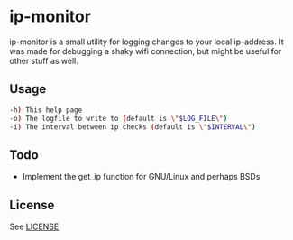 # ip-monitor 

ip-monitor is a small utility for logging changes to your local ip-address.
It was made for debugging a shaky wifi connection, but might be useful for 
other stuff as well.

## Usage

```bash
-h) This help page
-o) The logfile to write to (default is \"$LOG_FILE\")
-i) The interval between ip checks (default is \"$INTERVAL\")
```

## Todo

- Implement the get_ip function for GNU/Linux and perhaps BSDs 

## License

See [LICENSE](LICENSE.md)

